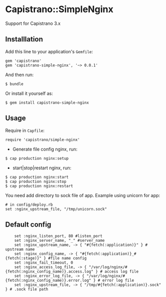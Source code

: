 # Capistrano::SimpleNginx
Support for Capistrano 3.x

## Installlation

Add this line to your application's `Gemfile`:
```
gem 'capistrano'
gem 'capistrano-simple-nginx', '~> 0.0.1'
```

And then run:
```
$ bundle
```
Or install it yourself as:
```
$ gem install capistrano-simple-nginx
```

## Usage

Require in `Capfile`:
```
require 'capistrano/simple-nginx'
```

* Generate file config nginx, run:
```
$ cap production nginx:setup
```

* start|stop|restart nginx, run:
```
$ cap production nginx:start
$ cap production nginx:stop
$ cap production nginx:restart
```

You need add directory to sock file of app. Example using unicorn for app:
```
# in config/deploy.rb
set :nginx_upstream_file, "/tmp/unicorn.sock"
```

## Default config

```
    set :nginx_listen_port, 80 #listen_port
    set :nginx_server_name, "_" #server_name
    set :nginx_upstream_name, -> { "#{fetch(:application)}" } # upstream name
    set :nginx_config_name, -> { "#{fetch(:application)}_#{fetch(:stage)}" } #file name config
    set :nginx_fail_timeout, 0
    set :nginx_access_log_file, -> { "/var/log/nginx/#{fetch(:nginx_config_name)}.access.log" } # access log file
    set :nginx_error_log_file, -> { "/var/log/nginx/#{fetch(:nginx_config_name)}.error.log" } # error log file
    set :nginx_upstream_file, -> { "/tmp/#{fetch(:application)}.sock" } # .sock file path
```


